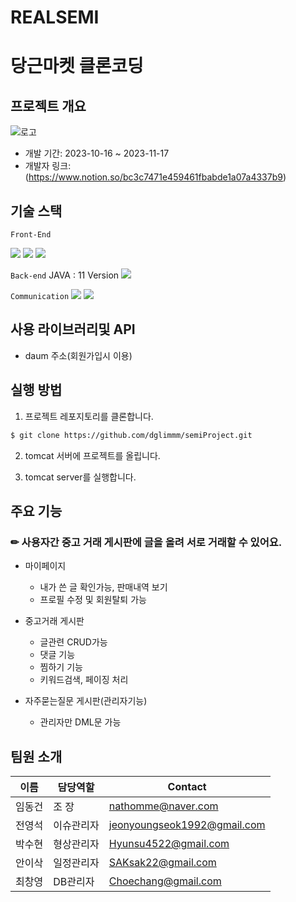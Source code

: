 # REALSEMI
# 당근마켓 클론코딩

## 프로젝트 개요

![로고](src/main/webapp/resources/images/img/dang.jpg)

- 개발 기간: 2023-10-16 ~ 2023-11-17
- 개발자 링크: (https://www.notion.so/bc3c7471e459461fbabde1a07a4337b9)

## 기술 스택
`Front-End` 

<img src="https://img.shields.io/badge/javascript-000000?style=flat-square&logo=javascript&logoColor=#F7DF1E"/>
<img src="https://img.shields.io/badge/html5-000000?style=flat-square&logo=html5&logoColor=#E34F26"/>
<img src="https://img.shields.io/badge/css3-000000?style=flat-square&logo=css3&logoColor=#1572B6"/>



`Back-end`
JAVA : 11 Version
<img src="https://img.shields.io/badge/oracle-4479A1?style=flat-square&logo=oracle&logoColor=#F80000">

`Communication`
<img src="https://img.shields.io/badge/notion-000000?style=flat-square&logo=notion&logoColor=white">
<img src="https://img.shields.io/badge/github-181717?style=flat-square&logo=github&logoColor=white">

## 사용 라이브러리및 API
- daum 주소(회원가입시 이용)

## 실행 방법

1. 프로젝트 레포지토리를 클론합니다.

```sh
$ git clone https://github.com/dglimmm/semiProject.git
```

2. tomcat 서버에 프로젝트를 올립니다.

3. tomcat server를 실행합니다.


## 주요 기능

### ✏ 사용자간 **중고 거래 게시판**에 글을 올려 서로 거래할 수 있어요.  


+ 마이페이지
  + 내가 쓴 글 확인가능, 판매내역 보기
  + 프로필 수정 및 회원탈퇴 가능 

+ 중고거래 게시판
  + 글관련 CRUD가능
  + 댓글 기능
  + 찜하기 기능
  + 키워드검색, 페이징 처리
 
+ 자주묻는질문 게시판(관리자기능)
  + 관리자만 DML문 가능

## 팀원 소개

| 이름 | 담당역할 | Contact |
| --- | --- | --- |
| 임동건 | 조    장 | nathomme@naver.com |
| 전영석 | 이슈관리자 | jeonyoungseok1992@gmail.com |
| 박수현 | 형상관리자 | Hyunsu4522@gmail.com |
| 안이삭 | 일정관리자 | SAKsak22@gmail.com |
| 최창영 |  DB관리자 | Choechang@gmail.com |
